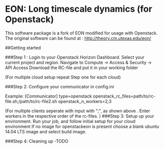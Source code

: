 # EON: Long timescale dynamics (for Openstack)
This software package is a fork of EON modified for usage with Openstack. The original software can be found at : http://theory.cm.utexas.edu/eon/

##Getting started

###Step 1 :
  Login to your Openstack Horizon Dashboard.
  Select your current project and region.
  Navigate to Compute -> Access & Security -> API Access
  Download the RC-file and put it in your working folder

  (For multiple cloud setup repeat Step one for each cloud)

###Step 2:
  Configure your communicator in config.ini

  Example:
  [Communicator]
  type=openstack
  openstack_rc_files=path/to/rc-file.sh;/path/to/rc-file2.sh
  openstack_n_workers=2;3

  (For multiple clients seperate with input with ";", as shown above . Enter workers in the respective order of the rc-files. )
###Step 3:
  Setup up your environment.
  Run your job, and follow initial setup for your cloud environment
  If no image for openstackeon is present choose a blank ubuntu 14.04 LTS image and select build image.

###Step 4:
  Cleaning up
  -TODO
